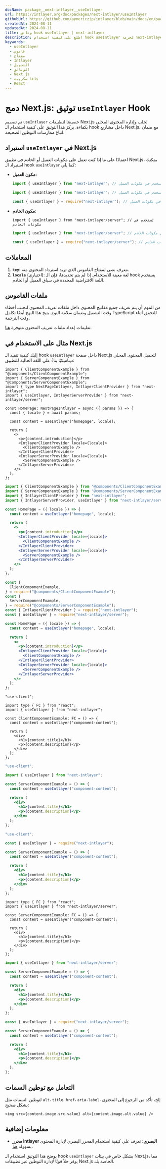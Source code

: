 ```yaml
---
docName: package__next-intlayer__useIntlayer
url: https://intlayer.org/doc/packages/next-intlayer/useIntlayer
githubUrl: https://github.com/aymericzip/intlayer/blob/main/docs/en/packages/next-intlayer/useIntlayer.md
createdAt: 2024-08-11
updatedAt: 2024-08-11
title: وثائق hook useIntlayer | next-intlayer
description: اطلع على كيفية استخدام hook useIntlayer لحزمة next-intlayer
keywords:
  - useIntlayer
  - قاموس
  - مفتاح
  - Intlayer
  - التدويل
  - الوثائق
  - Next.js
  - جافا سكريبت
  - React
---
```


# دمج Next.js: توثيق `useIntlayer` Hook

تم تصميم `useIntlayer` خصيصًا لتطبيقات Next.js لجلب وإدارة المحتوى المحلي بكفاءة. يركز هذا التوثيق على كيفية استخدام الـ hook داخل مشاريع Next.js، مع ضمان اتباع ممارسات التوطين الصحيحة.

## استيراد `useIntlayer` في Next.js

اعتمادًا على ما إذا كنت تعمل على مكونات العميل أو الخادم في تطبيق Next.js، يمكنك استيراد الـ hook `useIntlayer` كما يلي:

- **مكون العميل:**

  ```typescript codeFormat="typescript"
  import { useIntlayer } from "next-intlayer"; // يُستخدم في مكونات العميل
  ```

  ```javascript codeFormat="esm"
  import { useIntlayer } from "next-intlayer"; // يُستخدم في مكونات العميل
  ```

  ```javascript codeFormat="commonjs"
  const { useIntlayer } = require("next-intlayer"); // يُستخدم في مكونات العميل
  ```

- **مكون الخادم:**

  ```tsx codeFormat="typescript"
  import { useIntlayer } from "next-intlayer/server"; // يُستخدم في مكونات الخادم
  ```

  ```javascript codeFormat="esm"
  import { useIntlayer } from "next-intlayer/server"; // يُستخدم في مكونات الخادم
  ```

  ```javascript codeFormat="commonjs"
  const { useIntlayer } = require("next-intlayer/server"); // يُستخدم في مكونات الخادم
  ```

## المعاملات

1. **`key`**: معرف نصي لمفتاح القاموس الذي تريد استرداد المحتوى منه.
2. **`locale`** (اختياري): لغة معينة للاستخدام. إذا لم يتم تحديدها، فإن الـ hook يستخدم اللغة الافتراضية المحددة في سياق العميل أو الخادم.

## ملفات القاموس

من المهم أن يتم تعريف جميع مفاتيح المحتوى داخل ملفات تعريف المحتوى لتجنب أخطاء وقت التشغيل وضمان سلامة النوع. يتيح هذا النهج أيضًا تكامل TypeScript للتحقق أثناء وقت الترجمة.

تعليمات إعداد ملفات تعريف المحتوى متوفرة [هنا](https://github.com/aymericzip/intlayer/blob/main/docs/ar/dictionary/get_started.md).

## مثال على الاستخدام في Next.js

إليك كيفية تنفيذ الـ hook `useIntlayer` داخل صفحة Next.js لتحميل المحتوى المحلي ديناميكيًا بناءً على اللغة الحالية للتطبيق:

```tsx fileName="src/pages/[locale]/index.tsx" codeFormat="typescript"
import { ClientComponentExample } from "@components/ClientComponentExample";
import { ServerComponentExample } from "@components/ServerComponentExample";
import { type NextPageIntlayer, IntlayerClientProvider } from "next-intlayer";
import { useIntlayer, IntlayerServerProvider } from "next-intlayer/server";

const HomePage: NextPageIntlayer = async ({ params }) => {
  const { locale } = await params;

  const content = useIntlayer("homepage", locale);

  return (
    <>
      <p>{content.introduction}</p>
      <IntlayerClientProvider locale={locale}>
        <ClientComponentExample />
      </IntlayerClientProvider>
      <IntlayerServerProvider locale={locale}>
        <ServerComponentExample />
      </IntlayerServerProvider>
    </>
  );
};
```

```jsx fileName="src/pages/[locale]/index.csx" codeFormat="esm"
import { ClientComponentExample } from "@components/ClientComponentExample";
import { ServerComponentExample } from "@components/ServerComponentExample";
import { IntlayerClientProvider } from "next-intlayer";
import { IntlayerServerProvider, useIntlayer } from "next-intlayer/server";

const HomePage = ({ locale }) => {
  const content = useIntlayer("homepage", locale);

  return (
    <>
      <p>{content.introduction}</p>
      <IntlayerClientProvider locale={locale}>
        <ClientComponentExample />
      </IntlayerClientProvider>
      <IntlayerServerProvider locale={locale}>
        <ServerComponentExample />
      </IntlayerServerProvider>
    </>
  );
};
```

```jsx fileName="src/components/ClientComponentExample.csx" codeFormat="commonjs"
const {
  ClientComponentExample,
} = require("@components/ClientComponentExample");
const {
  ServerComponentExample,
} = require("@components/ServerComponentExample");
const { IntlayerClientProvider } = require("next-intlayer");
const { useIntlayer } = require("next-intlayer/server");

const HomePage = ({ locale }) => {
  const content = useIntlayer("homepage", locale);

  return (
    <>
      <p>{content.introduction}</p>
      <IntlayerClientProvider locale={locale}>
        <ClientComponentExample />
      </IntlayerClientProvider>
      <IntlayerServerProvider locale={locale}>
        <ServerComponentExample />
      </IntlayerServerProvider>
    </>
  );
};
```

```tsx fileName="src/components/ClientComponentExample.tsx" codeFormat="typescript"
"use-client";

import type { FC } from "react";
import { useIntlayer } from "next-intlayer";

const ClientComponentExample: FC = () => {
  const content = useIntlayer("component-content");

  return (
    <div>
      <h1>{content.title}</h1>
      <p>{content.description}</p>
    </div>
  );
};
```

```jsx fileName="src/components/ClientComponentExample.msx" codeFormat="esm"
"use-client";

import { useIntlayer } from "next-intlayer";

const ServerComponentExample = () => {
  const content = useIntlayer("component-content");

  return (
    <div>
      <h1>{content.title}</h1>
      <p>{content.description}</p>
    </div>
  );
};
```

```jsx fileName="src/components/ClientComponentExample.csx" codeFormat="commonjs"
"use-client";

const { useIntlayer } = require("next-intlayer");

const ServerComponentExample = () => {
  const content = useIntlayer("component-content");

  return (
    <div>
      <h1>{content.title}</h1>
      <p>{content.description}</p>
    </div>
  );
};
```

```tsx fileName="src/components/ServerComponentExample.tsx" codeFormat="typescript"
import type { FC } from "react";
import { useIntlayer } from "next-intlayer/server";

const ServerComponentExample: FC = () => {
  const content = useIntlayer("component-content");

  return (
    <div>
      <h1>{content.title}</h1>
      <p>{content.description}</p>
    </div>
  );
};
```

```jsx fileName="src/components/ServerComponentExample.mjx" codeFormat="esm"
import { useIntlayer } from "next-intlayer/server";

const ServerComponentExample = () => {
  const content = useIntlayer("component-content");

  return (
    <div>
      <h1>{content.title}</h1>
      <p>{content.description}</p>
    </div>
  );
};
```

```jsx fileName="src/components/ServerComponentExample.csx" codeFormat="commonjs"
const { useIntlayer } = require("next-intlayer/server");

const ServerComponentExample = () => {
  const content = useIntlayer("component-content");

  return (
    <div>
      <h1>{content.title}</h1>
      <p>{content.description}</p>
    </div>
  );
};
```

## التعامل مع توطين السمات

لتوطين السمات مثل `alt`، `title`، `href`، `aria-label`، إلخ، تأكد من الرجوع إلى المحتوى بشكل صحيح:

```tsx
<img src={content.image.src.value} alt={content.image.alt.value} />
```

## معلومات إضافية

- **محرر Intlayer البصري**: تعرف على كيفية استخدام المحرر البصري لإدارة المحتوى بسهولة [هنا](https://github.com/aymericzip/intlayer/blob/main/docs/ar/intlayer_visual_editor.md).

يوضح هذا التوثيق استخدام الـ hook `useIntlayer` بشكل خاص في بيئات Next.js، مما يوفر حلاً قويًا لإدارة التوطين عبر تطبيقات Next.js الخاصة بك.
